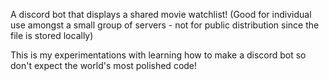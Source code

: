 A discord bot that displays a shared movie watchlist! (Good for individual use amongst a small group of servers - not for public distribution since the file is stored locally)

This is my experimentations with learning how to make a discord bot so don't expect the world's most polished code!
